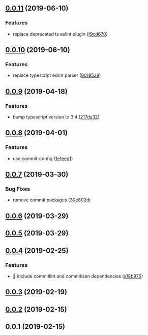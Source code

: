 <a name="0.0.11"></a>
## [0.0.11](https://github.com/apache-superset/build-config/compare/v0.0.10...v0.0.11) (2019-06-10)


### Features

* replace deprecated ts eslint plugin ([f9cd670](https://github.com/apache-superset/build-config/commit/f9cd670))



<a name="0.0.10"></a>
## [0.0.10](https://github.com/apache-superset/build-config/compare/v0.0.9...v0.0.10) (2019-06-10)


### Features

* replace typescript eslint parser ([90195a9](https://github.com/apache-superset/build-config/commit/90195a9))



<a name="0.0.9"></a>
## [0.0.9](https://github.com/apache-superset/build-config/compare/v0.0.8...v0.0.9) (2019-04-18)


### Features

* bump typescript version to 3.4 ([217da32](https://github.com/apache-superset/build-config/commit/217da32))



<a name="0.0.8"></a>
## [0.0.8](https://github.com/apache-superset/build-config/compare/v0.0.7...v0.0.8) (2019-04-01)


### Features

* use commit-config ([1e1eed1](https://github.com/apache-superset/build-config/commit/1e1eed1))



<a name="0.0.7"></a>
## [0.0.7](https://github.com/apache-superset/build-config/compare/v0.0.6...v0.0.7) (2019-03-30)


### Bug Fixes

* remove commit packages ([30e802d](https://github.com/apache-superset/build-config/commit/30e802d))



<a name="0.0.6"></a>
## [0.0.6](https://github.com/apache-superset/build-config/compare/v0.0.5...v0.0.6) (2019-03-29)



<a name="0.0.5"></a>
## [0.0.5](https://github.com/apache-superset/build-config/compare/v0.0.4...v0.0.5) (2019-03-29)



<a name="0.0.4"></a>
## [0.0.4](https://github.com/apache-superset/build-config/compare/v0.0.3...v0.0.4) (2019-02-25)


### Features

* 🎸 include commitlint and commitizen dependencies ([a18b975](https://github.com/apache-superset/build-config/commit/a18b975))



<a name="0.0.3"></a>
## [0.0.3](https://github.com/apache-superset/build-config/compare/v0.0.2...v0.0.3) (2019-02-19)



<a name="0.0.2"></a>
## [0.0.2](https://github.com/apache-superset/build-config/compare/v0.0.1...v0.0.2) (2019-02-15)



<a name="0.0.1"></a>
## 0.0.1 (2019-02-15)



